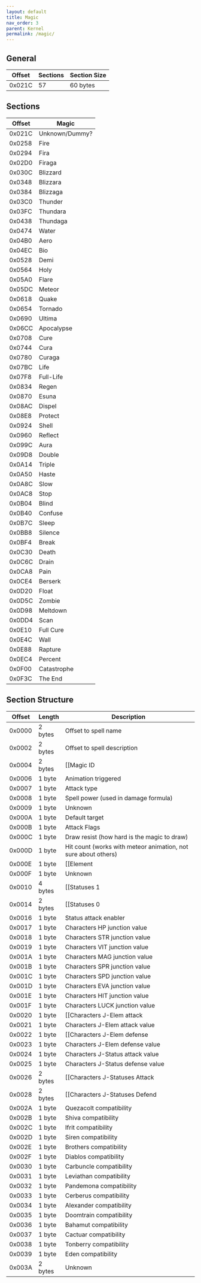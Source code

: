 ```yaml
---
layout: default
title: Magic
nav_order: 3
parent: Kernel
permalink: /magic/
---
```


## General

| Offset | Sections | Section Size |
|--------|----------|--------------|
| 0x021C | 57       | 60 bytes     |

## Sections

| Offset | Magic          |
|--------|----------------|
| 0x021C | Unknown/Dummy? |
| 0x0258 | Fire           |
| 0x0294 | Fira           |
| 0x02D0 | Firaga         |
| 0x030C | Blizzard       |
| 0x0348 | Blizzara       |
| 0x0384 | Blizzaga       |
| 0x03C0 | Thunder        |
| 0x03FC | Thundara       |
| 0x0438 | Thundaga       |
| 0x0474 | Water          |
| 0x04B0 | Aero           |
| 0x04EC | Bio            |
| 0x0528 | Demi           |
| 0x0564 | Holy           |
| 0x05A0 | Flare          |
| 0x05DC | Meteor         |
| 0x0618 | Quake          |
| 0x0654 | Tornado        |
| 0x0690 | Ultima         |
| 0x06CC | Apocalypse     |
| 0x0708 | Cure           |
| 0x0744 | Cura           |
| 0x0780 | Curaga         |
| 0x07BC | Life           |
| 0x07F8 | Full-Life      |
| 0x0834 | Regen          |
| 0x0870 | Esuna          |
| 0x08AC | Dispel         |
| 0x08E8 | Protect        |
| 0x0924 | Shell          |
| 0x0960 | Reflect        |
| 0x099C | Aura           |
| 0x09D8 | Double         |
| 0x0A14 | Triple         |
| 0x0A50 | Haste          |
| 0x0A8C | Slow           |
| 0x0AC8 | Stop           |
| 0x0B04 | Blind          |
| 0x0B40 | Confuse        |
| 0x0B7C | Sleep          |
| 0x0BB8 | Silence        |
| 0x0BF4 | Break          |
| 0x0C30 | Death          |
| 0x0C6C | Drain          |
| 0x0CA8 | Pain           |
| 0x0CE4 | Berserk        |
| 0x0D20 | Float          |
| 0x0D5C | Zombie         |
| 0x0D98 | Meltdown       |
| 0x0DD4 | Scan           |
| 0x0E10 | Full Cure      |
| 0x0E4C | Wall           |
| 0x0E88 | Rapture        |
| 0x0EC4 | Percent        |
| 0x0F00 | Catastrophe    |
| 0x0F3C | The End        |

## Section Structure

| Offset | Length  | Description                                                    |
|--------|---------|----------------------------------------------------------------|
| 0x0000 | 2 bytes | Offset to spell name                                           |
| 0x0002 | 2 bytes | Offset to spell description                                    |
| 0x0004 | 2 bytes | [[Magic ID                                                     |MagicID]]       |
| 0x0006 | 1 byte  | Animation triggered                                            |
| 0x0007 | 1 byte  | Attack type                                                    |
| 0x0008 | 1 byte  | Spell power (used in damage formula)                           |
| 0x0009 | 1 byte  | Unknown                                                        |
| 0x000A | 1 byte  | Default target                                                 |
| 0x000B | 1 byte  | Attack Flags                                                   |
| 0x000C | 1 byte  | Draw resist (how hard is the magic to draw)                    |
| 0x000D | 1 byte  | Hit count (works with meteor animation, not sure about others) |
| 0x000E | 1 byte  | [[Element                                                      |Elements]] |
| 0x000F | 1 byte  | Unknown                                                        |
| 0x0010 | 4 bytes | [[Statuses 1                                                   |Statuses 1]] |
| 0x0014 | 2 bytes | [[Statuses 0                                                   |Statuses 0]]  |
| 0x0016 | 1 byte  | Status attack enabler                                          |
| 0x0017 | 1 byte  | Characters HP junction value                                   |
| 0x0018 | 1 byte  | Characters STR junction value                                  |
| 0x0019 | 1 byte  | Characters VIT junction value                                  |
| 0x001A | 1 byte  | Characters MAG junction value                                  |
| 0x001B | 1 byte  | Characters SPR junction value                                  |
| 0x001C | 1 byte  | Characters SPD junction value                                  |
| 0x001D | 1 byte  | Characters EVA junction value                                  |
| 0x001E | 1 byte  | Characters HIT junction value                                  |
| 0x001F | 1 byte  | Characters LUCK junction value                                 |
| 0x0020 | 1 byte  | [[Characters J-Elem attack                                     |Elements]] |
| 0x0021 | 1 byte  | Characters J-Elem attack value                                 |
| 0x0022 | 1 byte  | [[Characters J-Elem defense                                    |Elements]] |
| 0x0023 | 1 byte  | Characters J-Elem defense value                                |
| 0x0024 | 1 byte  | Characters J-Status attack value                               |
| 0x0025 | 1 byte  | Characters J-Status defense value                              |
| 0x0026 | 2 bytes | [[Characters J-Statuses Attack                                 |Characters J-Statuses]] |
| 0x0028 | 2 bytes | [[Characters J-Statuses Defend                                 |Characters J-Statuses]] |
| 0x002A | 1 byte  | Quezacolt compatibility                                        |
| 0x002B | 1 byte  | Shiva compatibility                                            |
| 0x002C | 1 byte  | Ifrit compatibility                                            |
| 0x002D | 1 byte  | Siren compatibility                                            |
| 0x002E | 1 byte  | Brothers compatibility                                         |
| 0x002F | 1 byte  | Diablos compatibility                                          |
| 0x0030 | 1 byte  | Carbuncle compatibility                                        |
| 0x0031 | 1 byte  | Leviathan compatibility                                        |
| 0x0032 | 1 byte  | Pandemona compatibility                                        |
| 0x0033 | 1 byte  | Cerberus compatibility                                         |
| 0x0034 | 1 byte  | Alexander compatibility                                        |
| 0x0035 | 1 byte  | Doomtrain compatibility                                        |
| 0x0036 | 1 byte  | Bahamut compatibility                                          |
| 0x0037 | 1 byte  | Cactuar compatibility                                          |
| 0x0038 | 1 byte  | Tonberry compatibility                                         |
| 0x0039 | 1 byte  | Eden compatibility                                             |
| 0x003A | 2 bytes | Unknown                                                        |
